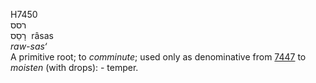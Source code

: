 <body>
  <p>H7450<br>  רסס  <br> רָסַס  ‎  râsas  <br><i>raw-sas‘ </i><br>A primitive root; to <i>comminute</i>; used only as denominative from <a href="h7447.htm">7447</a>  to <i>moisten</i> (with drops): - temper.<br></p>
 </body>
